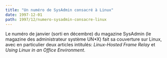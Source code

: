 ```yaml
---
title: "Un numéro de SysAdmin consacré à Linux"
date: 1997-12-01
path: 1997/12/numero-sysadmin-consacre-linux
---
```


<P>
Le numéro de janvier (sorti en décembre) du magazine SysAdmin (le magazine
des administrateur système UN*X) fait sa couverture sur Linux, avec
en particulier deux articles intitulés:
<EM>Linux-Hosted Frame Relay</EM> et <EM>Using Linux in an Office
Environment</EM>.
</P>


